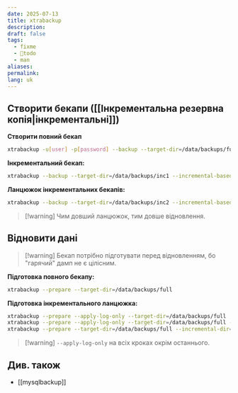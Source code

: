 ```yaml
---
date: 2025-07-13
title: xtrabackup
description: 
draft: false
tags:
  - fixme
  - 🌱todo
  - man
aliases: 
permalink: 
lang: uk
---
```


##  Створити бекапи ([[Інкрементальна резервна копія|інкрементальні]])

**Створити повний бекап**

```bash
xtrabackup -u[user] -p[password] --backup --target-dir=/data/backups/full
```

**Інкрементальний бекап:**

```bash
xtrabackup --backup --target-dir=/data/backups/inc1 --incremental-basedir=/data/backups/full
```

**Ланцюжок інкрементальних бекапів:**

```bash
xtrabackup --backup --target-dir=/data/backups/inc2 --incremental-basedir=/data/backups/inc1
```

> [!warning] Чим довший ланцюжок, тим довше відновлення.


## Відновити дані

> [!warning] Бекап потрібно підготувати перед відновленням, бо "гарячий" дамп не є цілісним.

**Підготовка повного бекапу:**

```bash
xtrabackup --prepare --target-dir=/data/backups/full
```

**Підготовка інкрементального ланцюжка:**

```bash
xtrabackup --prepare --apply-log-only --target-dir=/data/backups/full
xtrabackup --prepare --apply-log-only --target-dir=/data/backups/full --incremental-dir=/data/backups/inc1
xtrabackup --prepare --target-dir=/data/backups/full --incremental-dir=/data/backups/inc2
```

> [!warning] `--apply-log-only` на всіх кроках окрім останнього.

## Див. також

- [[mysqlbackup]]